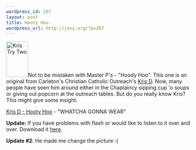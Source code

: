 ```yaml
--- 
wordpress_id: 267
layout: post
title: Hooty Hoo
wordpress_url: http://jevy.org/?p=267
---
```

<img width="59" height="96" class="alignleft" id="image309" alt="Kris Try Two" src="http://jevy.org/wp-content/uploads/2006/04/Picture%20045.thumbnail.jpg" />Not to be mistaken with Master P's - "Hoody Hoo".  This one is an original from Carleton's Christian Catholic Outreach's <a href="http://jevy.org/wp-admin/cco.ca/meetstaff/krisdmytrenko.htm">Kris D</a>.  Now, many people have seen him around either in the Chaplaincy sipping cup 'o soups or giving out popcorn at the outreach tables.  But do you really know Kris?  This might give some insight:

<a href="http://jevy.org/videos?url=Kris%20D%20-%20Hooty%20Hoo.mp3">Kris D - Hooty Hoo</a> - "WHATCHA GONNA WEAR"

<strong>Update:</strong> If you have problems with flash or would like to listen to it over and over.  Download it <a href="http://jevy.org/random/Kris%20D%20-%20Hooty%20Hoo.mp3">here</a>.

<strong>Update #2</strong>:  He made me change the picture :(
